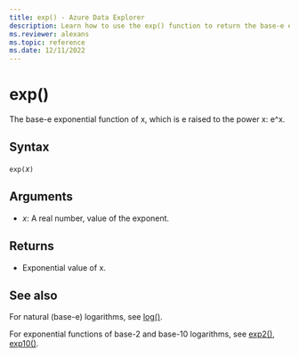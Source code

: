 ```yaml
---
title: exp() - Azure Data Explorer
description: Learn how to use the exp() function to return the base-e exponential value of x.
ms.reviewer: alexans
ms.topic: reference
ms.date: 12/11/2022
---
```

# exp()

The base-e exponential function of x, which is e raised to the power x: e^x.  

## Syntax

`exp(`*x*`)`

## Arguments

* *x*: A real number, value of the exponent.

## Returns

* Exponential value of x.

## See also

For natural (base-e) logarithms, see [log()](log-function.md).

For exponential functions of base-2 and base-10 logarithms, see [exp2()](exp2-function.md), [exp10()](exp10-function.md).

